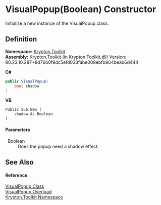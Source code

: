 # VisualPopup(Boolean) Constructor


Initialize a new instance of the VisualPopup class.



## Definition
**Namespace:** <a href="79d2eac2-21f4-54ff-7552-b20c33c30600.md">Krypton.Toolkit</a>  
**Assembly:** Krypton.Toolkit (in Krypton.Toolkit.dll) Version: 80.23.10.287+8d7660f9dc5efd033fabe008ebfb904beab6d444

**C#**
``` C#
public VisualPopup(
	bool shadow
)
```
**VB**
``` VB
Public Sub New ( 
	shadow As Boolean
)
```



#### Parameters
<dl><dt>  Boolean</dt><dd>Does the popup need a shadow effect.</dd></dl>

## See Also


#### Reference
<a href="65480817-09a3-f777-b651-c6e7d4b29f93.md">VisualPopup Class</a>  
<a href="beeb9aad-6d0e-fa4a-3cb4-8002346de8ee.md">VisualPopup Overload</a>  
<a href="79d2eac2-21f4-54ff-7552-b20c33c30600.md">Krypton.Toolkit Namespace</a>  
